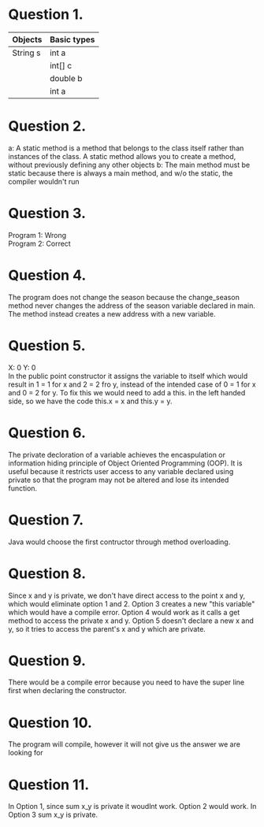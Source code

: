 # Question 1.
| Objects | Basic types |
| ------- | ----------- |
| String s | int a |
| | int[] c |
| | double b |
| | int a |

# Question 2.
a: A static method is a method that belongs to the class itself rather than instances of the class. A static method allows you to create a method, without previously defining any other objects
b: The main method must  be static because there is always a main method, and w/o the static, the compiler wouldn't run

# Question 3.
Program 1: Wrong <br>
Program 2: Correct

# Question 4.
The program does not change the season because the change_season method never changes the address of the season variable declared in main.
The method instead creates a new address with a new variable.

# Question 5.
X: 0 Y: 0 <br>
In the public point constructor it assigns the variable to itself which would result in 1 = 1 for x and 2 = 2 fro y, instead of the intended case of 0 = 1 for x and 0 = 2 for y.
To fix this we would need to add a this. in the left handed side, so we have the code this.x = x and this.y = y.

# Question 6.
The private decloration of a variable achieves the encaspulation or information hiding principle of Object Oriented Programming (OOP). It is useful because it restricts user access to any variable
declared using private so that the program may not be altered and lose its intended function.

# Question 7. 
Java would choose the first contructor through method overloading. 

# Question 8.
Since x and y is private, we don't have direct access to the point x and y, which would eliminate option 1 and 2. Option 3 creates a new "this variable" which would have a compile error. Option 4 would work as it 
calls a get method to access the private x and y. Option 5 doesn't declare a new x and y, so it tries to access the parent's x and y which are private.

# Question 9.
There would be a compile error because you need to have the super line first when declaring the constructor.

# Question 10.
The program will compile, however it will not give us the answer we are looking for

# Question 11.
In Option 1, since sum x_y is private it woudlnt work. Option 2 would work. In Option 3 sum x_y is private. 

